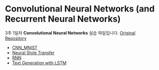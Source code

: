 # Convolutional Neural Networks (and Recurrent Neural Networks)

3주 1일차 **Convolutional Neural Networks** 실습 파일입니다. [Original Repository](https://github.com/hanjy1777/samsung_ds_200720)

- [CNN_MNIST](PART1-1.CNN_MNIST.ipynb)
- [Neural Style Transfer](PART2.style_transfer.ipynb)
- [RNN](PART3-1.RNN.ipynb)
- [Text Generation with LSTM](PART3-2.Text_generation.ipynb)